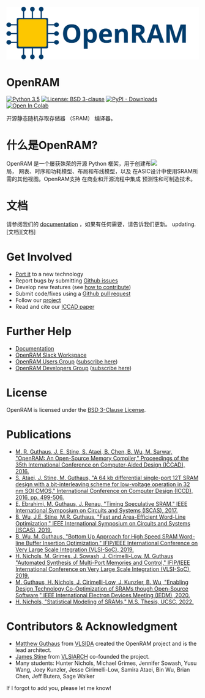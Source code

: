 ![](https://raw.githubusercontent.com/VLSIDA/OpenRAM/stable/images/OpenRAM_logo_yellow_transparent.svg)
# OpenRAM

[![Python 3.5](https://img.shields.io/badge/Python-3.5-green.svg)](https://www.python.org/)
[![License: BSD 3-clause](https://raw.githubusercontent.com/VLSIDA/OpenRAM/stable/images/license_badge.svg)](./LICENSE)
[![PyPI - Downloads](https://img.shields.io/pypi/dm/openram?color=brightgreen&label=PyPI)](https://pypi.org/project/openram/)
[![Open In Colab](https://colab.research.google.com/assets/colab-badge.svg)](https://githubtocolab.com/sfmth/openram-playground/blob/main/OpenRAM.ipynb)

开源静态随机存取存储器 （SRAM） 编译器。



# 什么是OpenRAM?
<img align="right" width="25%" src="https://raw.githubusercontent.com/VLSIDA/OpenRAM/stable/images/SCMOS_16kb_sram.jpg">

OpenRAM 是一个屡获殊荣的开源 Python 框架，用于创建布局，
网表、时序和功耗模型、布局和布线模型，以及
在ASIC设计中使用SRAM所需的其他视图。OpenRAM支持
在商业和开源流程中集成
预测性和可制造技术。


# 文档

请参阅我们的 [documentation][documentation] ，如果有任何需要，请告诉我们更新。
updating.
 [文档][文档]


# Get Involved

+ [Port it](./PORTING.md) to a new technology
+ Report bugs by submitting [Github issues]
+ Develop new features (see [how to contribute](./CONTRIBUTING.md))
+ Submit code/fixes using a [Github pull request]
+ Follow our [project][Github project]
+ Read and cite our [ICCAD paper][OpenRAMpaper]



# Further Help

+ [Documentation][documentation]
+ [OpenRAM Slack Workspace][Slack]
+ [OpenRAM Users Group][user-group] ([subscribe here][user-group-subscribe])
+ [OpenRAM Developers Group][dev-group] ([subscribe here][dev-group-subscribe])



# License

OpenRAM is licensed under the [BSD 3-Clause License](./LICENSE).



# Publications

+ [M. R. Guthaus, J. E. Stine, S. Ataei, B. Chen, B. Wu, M. Sarwar, "OpenRAM: An Open-Source Memory Compiler," Proceedings of the 35th International Conference on Computer-Aided Design (ICCAD), 2016.](https://escholarship.org/content/qt8x19c778/qt8x19c778_noSplash_b2b3fbbb57f1269f86d0de77865b0691.pdf)
+ [S. Ataei, J. Stine, M. Guthaus, "A 64 kb differential single-port 12T SRAM design with a bit-interleaving scheme for low-voltage operation in 32 nm SOI CMOS," International Conference on Computer Design (ICCD), 2016, pp. 499-506.](https://escholarship.org/uc/item/99f6q9c9)
+ [E. Ebrahimi, M. Guthaus, J. Renau, "Timing Speculative SRAM," IEEE International Symposium on Circuits and Systems (ISCAS), 2017.](https://escholarship.org/content/qt7nn0j5x3/qt7nn0j5x3_noSplash_172457455e1aceba20694c3d7aa489b4.pdf)
+ [B. Wu, J.E. Stine, M.R. Guthaus, "Fast and Area-Efficient Word-Line Optimization,"  IEEE International Symposium on Circuits and Systems (ISCAS), 2019.](https://escholarship.org/content/qt98s4c1hp/qt98s4c1hp_noSplash_753dcc3e218f60aafff98ef77fb56384.pdf)
+ [B. Wu, M. Guthaus, "Bottom Up Approach for High Speed SRAM Word-line Buffer Insertion Optimization," IFIP/IEEE International Conference on Very Large Scale Integration (VLSI-SoC), 2019.](https://ieeexplore.ieee.org/document/8920325)
+ [H. Nichols, M. Grimes, J. Sowash, J. Cirimelli-Low, M. Guthaus "Automated Synthesis of Multi-Port Memories and Control," IFIP/IEEE International Conference on Very Large Scale Integration (VLSI-SoC), 2019.](https://escholarship.org/content/qt7047n3k0/qt7047n3k0.pdf?t=q4gcij)
+ [M. Guthaus, H. Nichols, J. Cirimelli-Low, J. Kunzler, B. Wu, "Enabling Design Technology Co-Optimization of SRAMs though Open-Source Software," IEEE International Electron Devices Meeting (IEDM), 2020.](https://ieeexplore.ieee.org/stamp/stamp.jsp?arnumber=9372047)
+ [H. Nichols, "Statistical Modeling of SRAMs," M.S. Thesis, UCSC, 2022.](https://escholarship.org/content/qt7vx9n089/qt7vx9n089_noSplash_cfc4ba479d8eb1b6ec25d7c92357bc18.pdf?t=ra9wzr)



# Contributors & Acknowledgment

- [Matthew Guthaus] from [VLSIDA] created the OpenRAM project and is the lead architect.
- [James Stine] from [VLSIARCH] co-founded the project.
- Many students: Hunter Nichols, Michael Grimes, Jennifer Sowash, Yusu Wang, Joey Kunzler, Jesse Cirimelli-Low, Samira Ataei, Bin Wu, Brian Chen, Jeff Butera, Sage Walker

If I forgot to add you, please let me know!



[Matthew Guthaus]:       https://users.soe.ucsc.edu/~mrg
[James Stine]:           https://ece.okstate.edu/content/stine-james-e-jr-phd
[VLSIDA]:                https://vlsida.soe.ucsc.edu
[VLSIARCH]:              https://vlsiarch.ecen.okstate.edu/
[OpenRAMpaper]:          https://ieeexplore.ieee.org/document/7827670/

[Github issues]:         https://github.com/VLSIDA/OpenRAM/issues
[Github pull request]:   https://github.com/VLSIDA/OpenRAM/pulls
[Github project]:        https://github.com/VLSIDA/OpenRAM

[documentation]:         docs/source/index.md
[dev-group]:             mailto:openram-dev-group@ucsc.edu
[user-group]:            mailto:openram-user-group@ucsc.edu
[dev-group-subscribe]:   mailto:openram-dev-group+subscribe@ucsc.edu
[user-group-subscribe]:  mailto:openram-user-group+subscribe@ucsc.edu

[Klayout]:               https://www.klayout.de/
[Magic]:                 http://opencircuitdesign.com/magic/
[Netgen]:                http://opencircuitdesign.com/netgen/
[Qflow]:                 http://opencircuitdesign.com/qflow/history.html
[Ngspice]:               http://ngspice.sourceforge.net/
[Xyce]:                  http://xyce.sandia.gov/
[Git]:                   https://git-scm.com/

[FreePDK45]:             https://www.eda.ncsu.edu/wiki/FreePDK45:Contents
[SCMOS]:                 https://www.mosis.com/files/scmos/scmos.pdf
[Sky130]:                https://github.com/google/skywater-pdk-libs-sky130_fd_bd_sram.git

[Slack]:                 https://join.slack.com/t/openram/shared_invite/zt-onim74ue-zlttW5XI30xvdBlJGJF6JA


